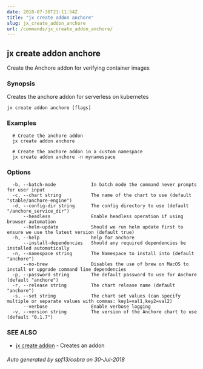 ```yaml
---
date: 2018-07-30T21:11:54Z
title: "jx create addon anchore"
slug: jx_create_addon_anchore
url: /commands/jx_create_addon_anchore/
---
```

## jx create addon anchore

Create the Anchore addon for verifying container images

### Synopsis

Creates the anchore addon for serverless on kubernetes

```
jx create addon anchore [flags]
```

### Examples

```
  # Create the anchore addon
  jx create addon anchore
  
  # Create the anchore addon in a custom namespace
  jx create addon anchore -n mynamespace
```

### Options

```
  -b, --batch-mode             In batch mode the command never prompts for user input
  -c, --chart string           The name of the chart to use (default "stable/anchore-engine")
  -d, --config-dir string      The config directory to use (default "/anchore_service_dir")
      --headless               Enable headless operation if using browser automation
      --helm-update            Should we run helm update first to ensure we use the latest version (default true)
  -h, --help                   help for anchore
      --install-dependencies   Should any required dependencies be installed automatically
  -n, --namespace string       The Namespace to install into (default "anchore")
      --no-brew                Disables the use of brew on MacOS to install or upgrade command line dependencies
  -p, --password string        The default password to use for Anchore (default "anchore")
  -r, --release string         The chart release name (default "anchore")
  -s, --set string             The chart set values (can specify multiple or separate values with commas: key1=val1,key2=val2)
      --verbose                Enable verbose logging
  -v, --version string         The version of the Anchore chart to use (default "0.1.7")
```

### SEE ALSO

* [jx create addon](/commands/jx_create_addon/)	 - Creates an addon

###### Auto generated by spf13/cobra on 30-Jul-2018
